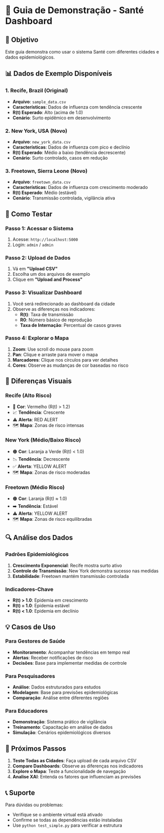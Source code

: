 # 🚀 Guia de Demonstração - Santé Dashboard

## 🎯 Objetivo
Este guia demonstra como usar o sistema Santé com diferentes cidades e dados epidemiológicos.

## 📊 Dados de Exemplo Disponíveis

### 1. Recife, Brazil (Original)
- **Arquivo**: `sample_data.csv`
- **Características**: Dados de influenza com tendência crescente
- **R(t) Esperado**: Alto (acima de 1.0)
- **Cenário**: Surto epidêmico em desenvolvimento

### 2. New York, USA (Novo)
- **Arquivo**: `new_york_data.csv`
- **Características**: Dados de influenza com pico e declínio
- **R(t) Esperado**: Médio a baixo (tendência decrescente)
- **Cenário**: Surto controlado, casos em redução

### 3. Freetown, Sierra Leone (Novo)
- **Arquivo**: `freetown_data.csv`
- **Características**: Dados de influenza com crescimento moderado
- **R(t) Esperado**: Médio (estável)
- **Cenário**: Transmissão controlada, vigilância ativa

## 🔄 Como Testar

### Passo 1: Acessar o Sistema
1. Acesse: `http://localhost:5000`
2. Login: `admin` / `admin`

### Passo 2: Upload de Dados
1. Vá em **"Upload CSV"**
2. Escolha um dos arquivos de exemplo
3. Clique em **"Upload and Process"**

### Passo 3: Visualizar Dashboard
1. Você será redirecionado ao dashboard da cidade
2. Observe as diferenças nos indicadores:
   - **R(t)**: Taxa de transmissão
   - **R0**: Número básico de reprodução
   - **Taxa de Internação**: Percentual de casos graves

### Passo 4: Explorar o Mapa
1. **Zoom**: Use scroll do mouse para zoom
2. **Pan**: Clique e arraste para mover o mapa
3. **Marcadores**: Clique nos círculos para ver detalhes
4. **Cores**: Observe as mudanças de cor baseadas no risco

## 🎨 Diferenças Visuais

### Recife (Alto Risco)
- 🔴 **Cor**: Vermelho (R(t) > 1.2)
- 📈 **Tendência**: Crescente
- ⚠️ **Alerta**: RED ALERT
- 🗺️ **Mapa**: Zonas de risco intensas

### New York (Médio/Baixo Risco)
- 🟠 **Cor**: Laranja a Verde (R(t) < 1.0)
- 📉 **Tendência**: Decrescente
- ✅ **Alerta**: YELLOW ALERT
- 🗺️ **Mapa**: Zonas de risco moderadas

### Freetown (Médio Risco)
- 🟠 **Cor**: Laranja (R(t) ≈ 1.0)
- ➡️ **Tendência**: Estável
- ⚠️ **Alerta**: YELLOW ALERT
- 🗺️ **Mapa**: Zonas de risco equilibradas

## 🔍 Análise dos Dados

### Padrões Epidemiológicos
1. **Crescimento Exponencial**: Recife mostra surto ativo
2. **Controle de Transmissão**: New York demonstra sucesso nas medidas
3. **Estabilidade**: Freetown mantém transmissão controlada

### Indicadores-Chave
- **R(t) > 1.0**: Epidemia em crescimento
- **R(t) = 1.0**: Epidemia estável
- **R(t) < 1.0**: Epidemia em declínio

## 💡 Casos de Uso

### Para Gestores de Saúde
- **Monitoramento**: Acompanhar tendências em tempo real
- **Alertas**: Receber notificações de risco
- **Decisões**: Base para implementar medidas de controle

### Para Pesquisadores
- **Análise**: Dados estruturados para estudos
- **Modelagem**: Base para previsões epidemiológicas
- **Comparação**: Análise entre diferentes regiões

### Para Educadores
- **Demonstração**: Sistema prático de vigilância
- **Treinamento**: Capacitação em análise de dados
- **Simulação**: Cenários epidemiológicos diversos

## 🚀 Próximos Passos

1. **Teste Todas as Cidades**: Faça upload de cada arquivo CSV
2. **Compare Dashboards**: Observe as diferenças nos indicadores
3. **Explore o Mapa**: Teste a funcionalidade de navegação
4. **Analise XAI**: Entenda os fatores que influenciam as previsões

## 📞 Suporte

Para dúvidas ou problemas:
- Verifique se o ambiente virtual está ativado
- Confirme se todas as dependências estão instaladas
- Use `python test_simple.py` para verificar a estrutura
